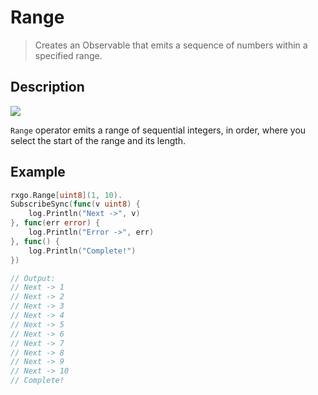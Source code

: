 # Range

> Creates an Observable that emits a sequence of numbers within a specified range.

## Description

![](https://rxjs.dev/assets/images/marble-diagrams/range.png)

`Range` operator emits a range of sequential integers, in order, where you select the start of the range and its length.

## Example

```go
rxgo.Range[uint8](1, 10).
SubscribeSync(func(v uint8) {
    log.Println("Next ->", v)
}, func(err error) {
    log.Println("Error ->", err)
}, func() {
    log.Println("Complete!")
})

// Output:
// Next -> 1
// Next -> 2
// Next -> 3
// Next -> 4
// Next -> 5
// Next -> 6
// Next -> 7
// Next -> 8
// Next -> 9
// Next -> 10
// Complete!
```
